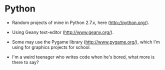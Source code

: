Python
======
* Random projects of mine in Python 2.7.x, here (http://python.org/).

* Using Geany text-editor (http://www.geany.org/).

* Some may use the Pygame library (http://www.pygame.org/), which I'm using for graphics projects for school.

* I'm a weird teenager who writes code when he's bored, what more is there to say?
